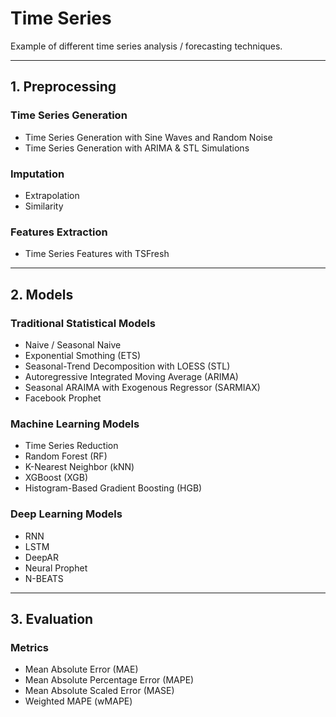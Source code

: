 # Time Series
Example of different time series analysis / forecasting techniques.

---

## 1. Preprocessing
### Time Series Generation
* Time Series Generation with Sine Waves and Random Noise
* Time Series Generation with ARIMA & STL Simulations

### Imputation
* Extrapolation
* Similarity

### Features Extraction
* Time Series Features with TSFresh

---

## 2. Models
### Traditional Statistical Models
* Naive / Seasonal Naive
* Exponential Smothing (ETS)
* Seasonal-Trend Decomposition with LOESS (STL)
* Autoregressive Integrated Moving Average (ARIMA)
* Seasonal ARAIMA with Exogenous Regressor (SARMIAX)
* Facebook Prophet

### Machine Learning Models
* Time Series Reduction
* Random Forest (RF)
* K-Nearest Neighbor (kNN)
* XGBoost (XGB)
* Histogram-Based Gradient Boosting (HGB)

### Deep Learning Models
* RNN
* LSTM
* DeepAR
* Neural Prophet
* N-BEATS

---

## 3. Evaluation
### Metrics
* Mean Absolute Error (MAE)
* Mean Absolute Percentage Error (MAPE)
* Mean Absolute Scaled Error (MASE)
* Weighted MAPE (wMAPE)
